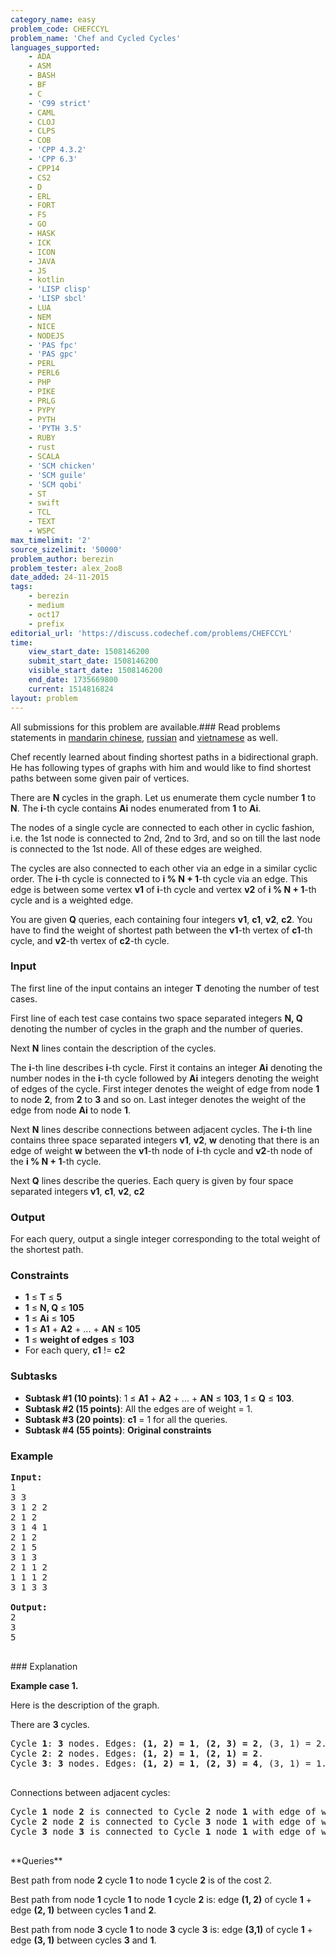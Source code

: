 ```yaml
---
category_name: easy
problem_code: CHEFCCYL
problem_name: 'Chef and Cycled Cycles'
languages_supported:
    - ADA
    - ASM
    - BASH
    - BF
    - C
    - 'C99 strict'
    - CAML
    - CLOJ
    - CLPS
    - COB
    - 'CPP 4.3.2'
    - 'CPP 6.3'
    - CPP14
    - CS2
    - D
    - ERL
    - FORT
    - FS
    - GO
    - HASK
    - ICK
    - ICON
    - JAVA
    - JS
    - kotlin
    - 'LISP clisp'
    - 'LISP sbcl'
    - LUA
    - NEM
    - NICE
    - NODEJS
    - 'PAS fpc'
    - 'PAS gpc'
    - PERL
    - PERL6
    - PHP
    - PIKE
    - PRLG
    - PYPY
    - PYTH
    - 'PYTH 3.5'
    - RUBY
    - rust
    - SCALA
    - 'SCM chicken'
    - 'SCM guile'
    - 'SCM qobi'
    - ST
    - swift
    - TCL
    - TEXT
    - WSPC
max_timelimit: '2'
source_sizelimit: '50000'
problem_author: berezin
problem_tester: alex_2oo8
date_added: 24-11-2015
tags:
    - berezin
    - medium
    - oct17
    - prefix
editorial_url: 'https://discuss.codechef.com/problems/CHEFCCYL'
time:
    view_start_date: 1508146200
    submit_start_date: 1508146200
    visible_start_date: 1508146200
    end_date: 1735669800
    current: 1514816824
layout: problem
---
```

All submissions for this problem are available.### Read problems statements in [mandarin chinese](http://www.codechef.com/download/translated/OCT17/mandarin/CHEFCCYL.pdf), [russian](http://www.codechef.com/download/translated/OCT17/russian/CHEFCCYL.pdf) and [vietnamese](http://www.codechef.com/download/translated/OCT17/vietnamese/CHEFCCYL.pdf) as well.

Chef recently learned about finding shortest paths in a bidirectional graph. He has following types of graphs with him and would like to find shortest paths between some given pair of vertices.

There are **N** cycles in the graph. Let us enumerate them cycle number **1** to **N**. The **i**-th cycle contains **Ai** nodes enumerated from **1** to **Ai**.

The nodes of a single cycle are connected to each other in cyclic fashion, i.e. the 1st node is connected to 2nd, 2nd to 3rd, and so on till the last node is connected to the 1st node. All of these edges are weighed.

The cycles are also connected to each other via an edge in a similar cyclic order. The **i**-th cycle is connected to **i % N + 1**-th cycle via an edge. This edge is between some vertex **v1** of **i**-th cycle and vertex **v2** of **i % N + 1**-th cycle and is a weighted edge.

You are given **Q** queries, each containing four integers **v1**, **c1**, **v2**, **c2**. You have to find the weight of shortest path between the **v1**-th vertex of **c1**-th cycle, and **v2**-th vertex of **c2**-th cycle.

### Input

The first line of the input contains an integer **T** denoting the number of test cases.

First line of each test case contains two space separated integers **N, Q** denoting the number of cycles in the graph and the number of queries.

Next **N** lines contain the description of the cycles.

The **i**-th line describes **i**-th cycle. First it contains an integer **Ai** denoting the number nodes in the **i**-th cycle followed by **Ai** integers denoting the weight of edges of the cycle. First integer denotes the weight of edge from node **1** to node **2**, from **2** to **3** and so on. Last integer denotes the weight of the edge from node **Ai** to node **1**.

Next **N** lines describe connections between adjacent cycles. The **i**-th line contains three space separated integers **v1**, **v2**, **w** denoting that there is an edge of weight **w** between the **v1**-th node of **i**-th cycle and **v2**-th node of the **i % N + 1**-th cycle.

Next **Q** lines describe the queries. Each query is given by four space separated integers **v1**, **c1**, **v2**, **c2**

### Output

For each query, output a single integer corresponding to the total weight of the shortest path.

### Constraints

- **1** ≤ **T** ≤ **5**
- **1** ≤ **N, Q** ≤ **105**
- **1** ≤ **Ai** ≤ **105**
- **1** ≤ **A1** + **A2** + ... + **AN** ≤ **105**
- **1** ≤ **weight of edges** ≤ **103**
- For each query, **c1** != **c2**

### Subtasks

- **Subtask #1 (10 points)**: 1 ≤ **A1** + **A2** + ... + **AN** ≤ **103**, **1** ≤ **Q** ≤ **103**.
- **Subtask #2 (15 points)**: All the edges are of weight = 1.
- **Subtask #3 (20 points)**: **c1** = 1 for all the queries.
- **Subtask #4 (55 points)**: **Original constraints**

### Example

<pre><b>Input:</b>
1
3 3
3 1 2 2
2 1 2
3 1 4 1
2 1 2
2 1 5
3 1 3
2 1 1 2
1 1 1 2
3 1 3 3

<b>Output:</b>
2
3
5

</pre>### Explanation
**Example case 1.**

Here is the description of the graph.

There are **3** cycles.

<pre>
Cycle <b>1</b>: <b>3</b> nodes. Edges: <b>(1, 2) = 1</b>, <b>(2, 3) = 2</b>, (3, 1) = 2.
Cycle <b>2</b>: <b>2</b> nodes. Edges: <b>(1, 2) = 1</b>, <b>(2, 1) = 2</b>.
Cycle <b>3</b>: <b>3</b> nodes. Edges: <b>(1, 2) = 1</b>, <b>(2, 3) = 4</b>, (3, 1) = 1.

</pre>Connections between adjacent cycles:
<pre>
Cycle <b>1</b> node <b>2</b> is connected to Cycle <b>2</b> node <b>1</b> with edge of weight <b>2</b>. 
Cycle <b>2</b> node <b>2</b> is connected to Cycle <b>3</b> node <b>1</b> with edge of weight <b>5</b>.
Cycle <b>3</b> node <b>3</b> is connected to Cycle <b>1</b> node <b>1</b> with edge of weight <b>3</b>.

</pre>**Queries**
Best path from node **2** cycle **1** to node **1** cycle **2** is of the cost 2.

Best path from node **1** cycle **1** to node **1** cycle **2** is: edge **(1, 2)** of cycle **1** + edge **(2, 1)** between cycles **1** and **2**.

Best path from node **3** cycle **1** to node **3** cycle **3** is: edge **(3,1)** of cycle **1** + edge **(3, 1)** between cycles **3** and **1**.

